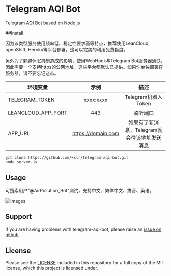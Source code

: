 # Telegram AQI Bot

Telegram AQI Bot based on Node.js

##Install

因为该类型服务使用频率低、稳定性要求高等特点，推荐使用LeanCloud, openShift, Heroku等平台部署，这可以完美的利用免费额度。

另外为了躲避休眠机制造成的影响，使用WebHook与Telegram Bot服务器通联，因此需要一个支持https的公网地址，这些平台都默认已提供。如果你单独部署在服务器，请不要忘记这点。

| 环境变量               |         示例         |             描述             |
| ------------------ | :----------------: | :------------------------: |
| TELEGRAM_TOKEN     |     xxxx:xxxx      |      Telegram机器人Token      |
| LEANCLOUD_APP_PORT |        443         |            监听端口            |
| APP_URL            | https://domain.com | 如果有了新消息，Telegram就会往该地址发送消息 |


```
git clone https://github.com/kslr/telegram-aqi-bot.git
node server.js
```

## Usage

可搜索用户"@AirPollution_Bot"测试，支持中文、繁体中文、拼音、英语。

![images](https://github.com/kslr/telegram-aqi-bot/raw/master/screenshots/01.png)


## Support

If you are having problems with telegram-aqi-bot, please raise an
[issue on github](https://github.com/kslr/telegram-aqi-bot/issues).

## License

Please see the [LICENSE](LICENSE.md) included in this repository for a full copy of the MIT license,
which this project is licensed under.